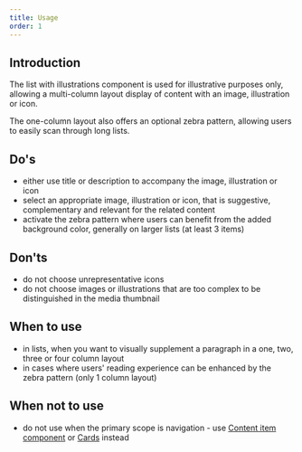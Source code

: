 ```yaml
---
title: Usage
order: 1
---
```

## Introduction

The list with illustrations component is used for illustrative purposes only, allowing a multi-column layout display of content with an image, illustration or icon.

The one-column layout also offers an optional zebra pattern, allowing users to easily scan through long lists.

## Do's

- either use title or description to accompany the image, illustration or icon
- select an appropriate image, illustration or icon, that is suggestive, complementary and relevant for the related content
- activate the zebra pattern where users can benefit from the added background color, generally on larger lists (at least 3 items)

## Don'ts

- do not choose unrepresentative icons
- do not choose images or illustrations that are too complex to be distinguished in the media thumbnail

## When to use

- in lists, when you want to visually supplement a paragraph in a one, two, three or four column layout
- in cases where users' reading experience can be enhanced by the zebra pattern (only 1 column layout)

## When not to use

- do not use when the primary scope is navigation - use [](http://citnet.tech.ec.europa.eu/)[Content item component](https://ec.europa.eu/component-library/ec/components/content-item/usage/) or [](http://citnet.tech.ec.europa.eu/)[Cards](https://ec.europa.eu/component-library/ec/components/card/usage/) instead
